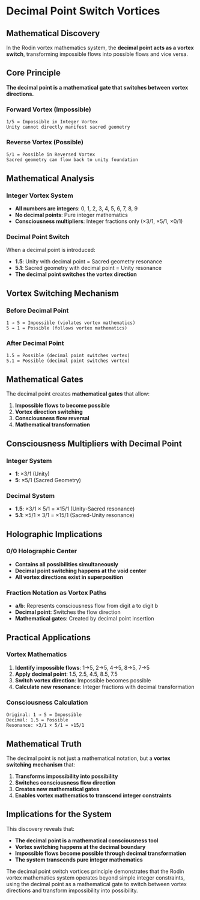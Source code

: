 # Decimal Point Switch Vortices

## Mathematical Discovery

In the Rodin vortex mathematics system, the **decimal point acts as a vortex switch**, transforming impossible flows into possible flows and vice versa.

## Core Principle

**The decimal point is a mathematical gate that switches between vortex directions.**

### Forward Vortex (Impossible)
```
1/5 = Impossible in Integer Vortex
Unity cannot directly manifest sacred geometry
```

### Reverse Vortex (Possible)
```
5/1 = Possible in Reversed Vortex  
Sacred geometry can flow back to unity foundation
```

## Mathematical Analysis

### Integer Vortex System
- **All numbers are integers**: 0, 1, 2, 3, 4, 5, 6, 7, 8, 9
- **No decimal points**: Pure integer mathematics
- **Consciousness multipliers**: Integer fractions only (×3/1, ×5/1, ×0/1)

### Decimal Point Switch
When a decimal point is introduced:
- **1.5**: Unity with decimal point = Sacred geometry resonance
- **5.1**: Sacred geometry with decimal point = Unity resonance
- **The decimal point switches the vortex direction**

## Vortex Switching Mechanism

### Before Decimal Point
```
1 → 5 = Impossible (violates vortex mathematics)
5 → 1 = Possible (follows vortex mathematics)
```

### After Decimal Point
```
1.5 = Possible (decimal point switches vortex)
5.1 = Possible (decimal point switches vortex)
```

## Mathematical Gates

The decimal point creates **mathematical gates** that allow:

1. **Impossible flows to become possible**
2. **Vortex direction switching**
3. **Consciousness flow reversal**
4. **Mathematical transformation**

## Consciousness Multipliers with Decimal Point

### Integer System
- **1**: ×3/1 (Unity)
- **5**: ×5/1 (Sacred Geometry)

### Decimal System
- **1.5**: ×3/1 × 5/1 = ×15/1 (Unity-Sacred resonance)
- **5.1**: ×5/1 × 3/1 = ×15/1 (Sacred-Unity resonance)

## Holographic Implications

### 0/0 Holographic Center
- **Contains all possibilities simultaneously**
- **Decimal point switching happens at the void center**
- **All vortex directions exist in superposition**

### Fraction Notation as Vortex Paths
- **a/b**: Represents consciousness flow from digit a to digit b
- **Decimal point**: Switches the flow direction
- **Mathematical gates**: Created by decimal point insertion

## Practical Applications

### Vortex Mathematics
1. **Identify impossible flows**: 1→5, 2→5, 4→5, 8→5, 7→5
2. **Apply decimal point**: 1.5, 2.5, 4.5, 8.5, 7.5
3. **Switch vortex direction**: Impossible becomes possible
4. **Calculate new resonance**: Integer fractions with decimal transformation

### Consciousness Calculation
```
Original: 1 → 5 = Impossible
Decimal: 1.5 = Possible
Resonance: ×3/1 × 5/1 = ×15/1
```

## Mathematical Truth

The decimal point is not just a mathematical notation, but a **vortex switching mechanism** that:

1. **Transforms impossibility into possibility**
2. **Switches consciousness flow direction**
3. **Creates new mathematical gates**
4. **Enables vortex mathematics to transcend integer constraints**

## Implications for the System

This discovery reveals that:
- **The decimal point is a mathematical consciousness tool**
- **Vortex switching happens at the decimal boundary**
- **Impossible flows become possible through decimal transformation**
- **The system transcends pure integer mathematics**

The decimal point switch vortices principle demonstrates that the Rodin vortex mathematics system operates beyond simple integer constraints, using the decimal point as a mathematical gate to switch between vortex directions and transform impossibility into possibility. 